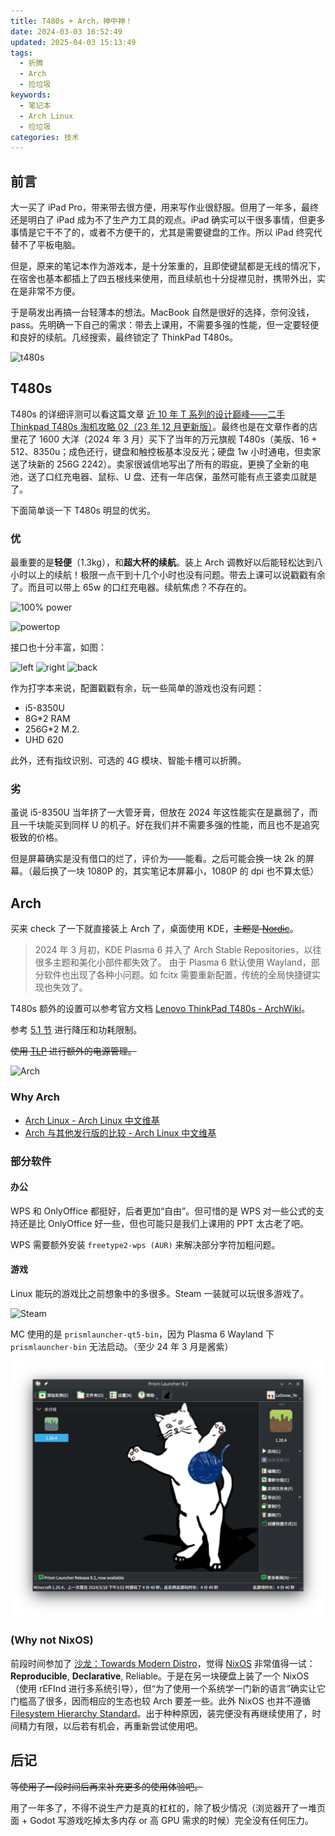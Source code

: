 ```yaml
---
title: T480s + Arch，神中神！
date: 2024-03-03 16:52:49
updated: 2025-04-03 15:13:49
tags:
  - 折腾
  - Arch
  - 捡垃圾
keywords:
  - 笔记本
  - Arch Linux
  - 捡垃圾
categories: 技术
---
```


## 前言

大一买了 iPad Pro，带来带去很方便，用来写作业很舒服。但用了一年多，最终还是明白了 iPad 成为不了生产力工具的观点。iPad 确实可以干很多事情，但更多事情是它干不了的，或者不方便干的，尤其是需要键盘的工作。所以 iPad 终究代替不了平板电脑。

但是，原来的笔记本作为游戏本，是十分笨重的，且即使键鼠都是无线的情况下，在宿舍也基本都插上了四五根线来使用，而且续航也十分捉襟见肘，携带外出，实在是非常不方便。

于是萌发出再搞一台轻薄本的想法。MacBook 自然是很好的选择，奈何没钱，pass。先明确一下自己的需求：带去上课用，不需要多强的性能，但一定要轻便和良好的续航。几经搜索，最终锁定了 ThinkPad T480s。

![t480s](/imgs/t480s/f29e409f49d966dcf9c6088a963b41de.jpg)

## T480s

T480s 的详细评测可以看这篇文章 [近 10 年 T 系列的设计巅峰——二手 Thinkpad T480s 淘机攻略 02（23 年 12 月更新版）](https://zhuanlan.zhihu.com/p/675776835)。最终也是在文章作者的店里花了 1600 大洋（2024 年 3 月）买下了当年的万元旗舰 T480s（美版、16 + 512、8350u；成色还行，键盘和触控板基本没反光；硬盘 1w 小时通电，但卖家送了块新的 256G 2242）。卖家很诚信地写出了所有的瑕疵，更换了全新的电池，送了口红充电器、鼠标、U 盘、还有一年店保，虽然可能有点王婆卖瓜就是了。

下面简单谈一下 T480s 明显的优劣。

### 优

最重要的是**轻便**（1.3kg），和**超大杯的续航**。装上 Arch 调教好以后能轻松达到八小时以上的续航！极限一点干到十几个小时也没有问题。带去上课可以说戳戳有余了。而且可以带上 65w 的口红充电器。续航焦虑？不存在的。

![100% power](/imgs/t480s/Screenshot_20240303_200116.png)

![powertop](/imgs/t480s/Screenshot_20240303_200230.png)

接口也十分丰富，如图：

![left](/imgs/t480s/image.png)
![right](/imgs/t480s/image-2.png)
![back](/imgs/t480s/image-1.png)

作为打字本来说，配置戳戳有余，玩一些简单的游戏也没有问题：

- i5-8350U
- 8G\*2 RAM
- 256G\*2 M.2.
- UHD 620

此外，还有指纹识别、可选的 4G 模块、智能卡槽可以折腾。

### 劣

虽说 i5-8350U 当年挤了一大管牙膏，但放在 2024 年这性能实在是羸弱了，而且一千块能买到同样 U 的机子。好在我们并不需要多强的性能，而且也不是追究极致的价格。

但是屏幕确实是没有借口的烂了，评价为——能看。之后可能会换一块 2k 的屏幕。（最后换了一块 1080P 的，其实笔记本屏幕小，1080P 的 dpi 也不算太低）

## Arch

买来 check 了一下就直接装上 Arch 了，桌面使用 KDE，~~主题是 [Nordic](https://store.kde.org/p/1327093)~~。

> 2024 年 3 月初，KDE Plasma 6 并入了 Arch Stable Repositories，以往很多主题和美化小部件都失效了。
> 由于 Plasma 6 默认使用 Wayland，部分软件也出现了各种小问题。如 fcitx 需要重新配置，传统的全局快捷键实现也失效了。

T480s 额外的设置可以参考官方文档 [Lenovo ThinkPad T480s - ArchWiki](https://wiki.archlinux.org/title/Lenovo_ThinkPad_T480s)。

参考 [5.1 节](https://wiki.archlinux.org/title/Lenovo_ThinkPad_T480s#Thermal_throttling) 进行降压和功耗限制。

~~使用 [TLP](https://wiki.archlinuxcn.org/wiki/TLP) 进行额外的电源管理。~~

![Arch](/imgs/t480s/Screenshot_20240302_164112.png)

### Why Arch

- [Arch Linux - Arch Linux 中文维基](https://wiki.archlinuxcn.org/wiki/Arch_Linux#Simplicity)
- [Arch 与其他发行版的比较 - Arch Linux 中文维基](https://wiki.archlinuxcn.org/wiki/Arch_%E4%B8%8E%E5%85%B6%E4%BB%96%E5%8F%91%E8%A1%8C%E7%89%88%E7%9A%84%E6%AF%94%E8%BE%83)

### 部分软件

#### 办公

WPS 和 OnlyOffice 都挺好，后者更加“自由”。但可惜的是 WPS 对一些公式的支持还是比 OnlyOffice 好一些，但也可能只是我们上课用的 PPT 太古老了吧。

WPS 需要额外安装 `freetype2-wps (AUR)` 来解决部分字符加粗问题。

#### 游戏

Linux 能玩的游戏比之前想象中的多很多。Steam 一装就可以玩很多游戏了。

![Steam](/imgs/t480s/Screenshot_20240328_202744.png)

MC 使用的是 `prismlauncher-qt5-bin`，因为 Plasma 6 Wayland 下 `prismlauncher-bin` 无法启动。（至少 24 年 3 月是酱紫）

![MC](../imgs/t480s/image-3.png)

### (Why not NixOS)

前段时间参加了 [沙龙：Towards Modern Distro](https://tuna.moe/event/2024/towards-modern-distro/)，觉得 [NixOS](https://nixos.org/) 非常值得一试：**Reproducible**, **Declarative**, Reliable。于是在另一块硬盘上装了一个 NixOS（使用 rEFInd 进行多系统引导），但“为了使用一个系统学一门新的语言”确实让它门槛高了很多，因而相应的生态也较 Arch 要差一些。此外 NixOS 也并不遵循 [Filesystem Hierarchy Standard](https://en.wikipedia.org/wiki/Filesystem_Hierarchy_Standard)。出于种种原因，装完便没有再继续使用了，时间精力有限，以后若有机会，再重新尝试使用吧。

## 后记

~~等使用了一段时间后再来补充更多的使用体验吧。~~

用了一年多了，不得不说生产力是真的杠杠的，除了极少情况（浏览器开了一堆页面 + Godot 写游戏吃掉太多内存 or 高 GPU 需求的时候）完全没有任何压力。

